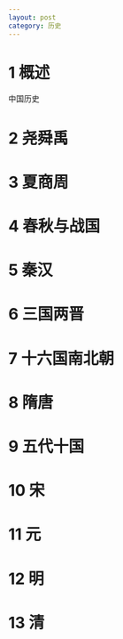```yaml
---
layout: post
category: 历史
---
```


# 1 概述
中国历史

# 2 尧舜禹

# 3 夏商周

# 4 春秋与战国

# 5 秦汉

# 6 三国两晋

# 7 十六国南北朝

# 8 隋唐

# 9 五代十国

# 10 宋

# 11 元

# 12 明

# 13 清 

